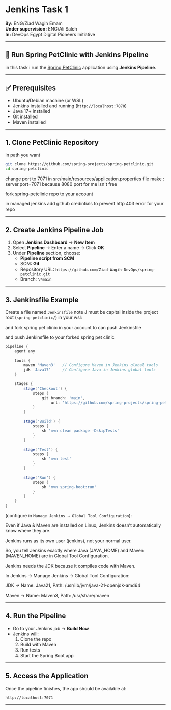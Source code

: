 # Jenkins Task 1 

**By:** ENG/Ziad Wagih Emam  
**Under supervision:** ENG/Ali Saleh  
**In:** DevOps Egypt Digital Pioneers Initiative  

---

## 🚀 Run Spring PetClinic with Jenkins Pipeline

in this task i run the [Spring PetClinic](https://github.com/spring-projects/spring-petclinic.git) application using **Jenkins Pipeline**.

---

## ✅ Prerequisites

- Ubuntu/Debian machine (or WSL)
- Jenkins installed and running (`http://localhost:7070`)
- Java 17+ installed
- Git installed
- Maven installed

---

## 1. Clone PetClinic Repository

in path you want

```bash
git clone https://github.com/spring-projects/spring-petclinic.git
cd spring-petclinic
```
change port to 7071 in src/main/resources/application.properties file 
make : server.port=7071 
because 8080 port for me isn't free

fork spring-petclinic repo to your account 

in managed jenkins add github credintials
to prevent http 403 error for your repo

---

## 2. Create Jenkins Pipeline Job

1. Open **Jenkins Dashboard** → **New Item**
2. Select **Pipeline** → Enter a name → Click **OK**
3. Under **Pipeline** section, choose:
   - **Pipeline script from SCM**
   - SCM: **Git**
   - Repository URL: `https://github.com/Ziad-Wagih-DevOps/spring-petclinic.git`
   - Branch: `\*main`

---

## 3. Jenkinsfile Example

Create a file named `Jenkinsfile` note J must be capital inside the project root (`spring-petclinic/`) in your wsl:

and fork spring pet clinic in your account to can push Jenkinsfile

and push Jenkinsfile to your forked spring pet clinic

```groovy
pipeline {
    agent any

    tools {
        maven 'Maven3'   // Configure Maven in Jenkins global tools
        jdk 'Java17'     // Configure Java in Jenkins global tools
    }

    stages {
        stage('Checkout') {
            steps {
                git branch: 'main',
                    url: 'https://github.com/spring-projects/spring-petclinic.git'
            }
        }

        stage('Build') {
            steps {
                sh 'mvn clean package -DskipTests'
            }
        }

        stage('Test') {
            steps {
                sh 'mvn test'
            }
        }

        stage('Run') {
            steps {
                sh 'mvn spring-boot:run'
            }
        }
    }
}
```
(configure in `Manage Jenkins → Global Tool Configuration`):

Even if Java & Maven are installed on Linux, Jenkins doesn’t automatically know where they are.

Jenkins runs as its own user (jenkins), not your normal user.

So, you tell Jenkins exactly where Java (JAVA_HOME) and Maven (MAVEN_HOME) are in Global Tool Configuration.

Jenkins needs the JDK because it compiles code with Maven.

In Jenkins → Manage Jenkins → Global Tool Configuration:

JDK → Name: Java21, Path: /usr/lib/jvm/java-21-openjdk-amd64

Maven → Name: Maven3, Path: /usr/share/maven

---

## 4. Run the Pipeline

- Go to your Jenkins job → **Build Now**
- Jenkins will:
  1. Clone the repo
  2. Build with Maven
  3. Run tests
  4. Start the Spring Boot app

---

## 5. Access the Application

Once the pipeline finishes, the app should be available at:

```
http://localhost:7071
```

---
